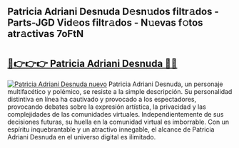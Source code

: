 ## Patricia Adriani Desnuda D𝚎sn𝚞dos filtr𝚊dos - Parts-JGD Vid𝚎os filtr𝚊dos - N𝚞evas f𝚘tos atr𝚊ctivas 7oFtN

# <h2><a href="http://mbavm3c.tromn.icu/?c=Patricia+Adriani+Desnuda">🔗👉👉👉 Patricia Adriani Desnuda 🔗🔗</a></h2>

[![Patricia Adriani Desnuda nuevo](https://i.imgur.com/pEAQMta.gif)](http://mbavm3c.tromn.icu/?c=Patricia+Adriani+Desnuda)
Patricia Adriani Desnuda, un personaje multifacético y polémico, se resiste a la simple descripción. Su personalidad distintiva en línea ha cautivado y provocado a los espectadores, provocando debates sobre la expresión artística, la privacidad y las complejidades de las comunidades virtuales. Independientemente de sus decisiones futuras, su huella en la comunidad virtual es imborrable. Con un espíritu inquebrantable y un atractivo innegable, el alcance de Patricia Adriani Desnuda en el universo digital es ilimitado.
